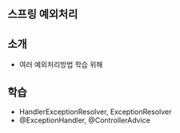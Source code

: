## 스프링 예외처리

## 소개
- 여러 예외처리방법 학습 위해

## 학습
- HandlerExceptionResolver, ExceptionResolver
- @ExceptionHandler, @ControllerAdvice